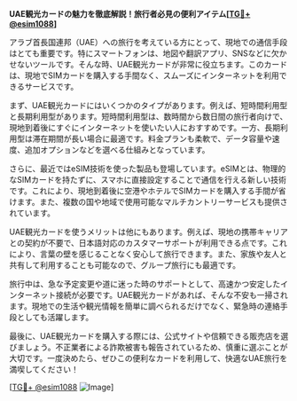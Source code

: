 **UAE観光カードの魅力を徹底解説！旅行者必見の便利アイテム[[TG💪+ @esim1088](https://t.me/s/esim1088)]**

アラブ首長国連邦（UAE）への旅行を考えている方にとって、現地での通信手段はとても重要です。特にスマートフォンは、地図や翻訳アプリ、SNSなどに欠かせないツールです。そんな時、UAE観光カードが非常に役立ちます。このカードは、現地でSIMカードを購入する手間なく、スムーズにインターネットを利用できるサービスです。

まず、UAE観光カードにはいくつかのタイプがあります。例えば、短時間利用型と長期利用型があります。短時間利用型は、数時間から数日間の旅行者向けで、現地到着後にすぐにインターネットを使いたい人におすすめです。一方、長期利用型は滞在期間が長い場合に最適です。料金プランも柔軟で、データ容量や速度、追加オプションなどを選べる仕組みとなっています。

さらに、最近ではeSIM技術を使った製品も登場しています。eSIMとは、物理的なSIMカードを持たずに、スマホに直接設定することで通信を行える新しい技術です。これにより、現地到着後に空港やホテルでSIMカードを購入する手間が省けます。また、複数の国や地域で使用可能なマルチカントリーサービスも提供されています。

UAE観光カードを使うメリットは他にもあります。例えば、現地の携帯キャリアとの契約が不要で、日本語対応のカスタマーサポートが利用できる点です。これにより、言葉の壁を感じることなく安心して旅行できます。また、家族や友人と共有して利用することも可能なので、グループ旅行にも最適です。

旅行中は、急な予定変更や道に迷った時のサポートとして、高速かつ安定したインターネット接続が必要です。UAE観光カードがあれば、そんな不安も一掃されます。現地での生活や観光情報を簡単に調べられるだけでなく、緊急時の連絡手段としても活躍します。

最後に、UAE観光カードを購入する際には、公式サイトや信頼できる販売店を選びましょう。不正業者による詐欺被害も報告されているため、慎重に選ぶことが大切です。一度決めたら、ぜひこの便利なカードを利用して、快適なUAE旅行を満喫してください！

[[TG💪+ @esim1088](https://t.me/s/esim1088) ![Image](https://i.postimg.cc/Y0z9fWf4/image.png)]